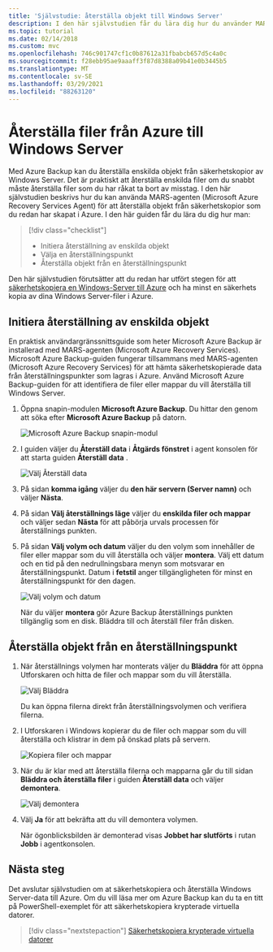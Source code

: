 ```yaml
---
title: 'Självstudie: återställa objekt till Windows Server'
description: I den här självstudien får du lära dig hur du använder MARS-agenten (Microsoft Azure Recovery Services agent) för att återställa objekt från Azure till en Windows-Server.
ms.topic: tutorial
ms.date: 02/14/2018
ms.custom: mvc
ms.openlocfilehash: 746c901747cf1c0b87612a31fbabcb657d5c4a0c
ms.sourcegitcommit: f28ebb95ae9aaaff3f87d8388a09b41e0b3445b5
ms.translationtype: MT
ms.contentlocale: sv-SE
ms.lasthandoff: 03/29/2021
ms.locfileid: "88263120"
---
```

# <a name="recover-files-from-azure-to-a-windows-server"></a>Återställa filer från Azure till Windows Server

Med Azure Backup kan du återställa enskilda objekt från säkerhetskopior av Windows Server. Det är praktiskt att återställa enskilda filer om du snabbt måste återställa filer som du har råkat ta bort av misstag. I den här självstudien beskrivs hur du kan använda MARS-agenten (Microsoft Azure Recovery Services Agent) för att återställa objekt från säkerhetskopior som du redan har skapat i Azure. I den här guiden får du lära du dig hur man:

> [!div class="checklist"]
>
> * Initiera återställning av enskilda objekt
> * Välja en återställningspunkt
> * Återställa objekt från en återställningspunkt

Den här självstudien förutsätter att du redan har utfört stegen för att [säkerhetskopiera en Windows-Server till Azure](backup-windows-with-mars-agent.md) och ha minst en säkerhets kopia av dina Windows Server-filer i Azure.

## <a name="initiate-recovery-of-individual-items"></a>Initiera återställning av enskilda objekt

En praktisk användargränssnittsguide som heter Microsoft Azure Backup är installerad med MARS-agenten (Microsoft Azure Recovery Services). Microsoft Azure Backup-guiden fungerar tillsammans med MARS-agenten (Microsoft Azure Recovery Services) för att hämta säkerhetskopierade data från återställningspunkter som lagras i Azure. Använd Microsoft Azure Backup-guiden för att identifiera de filer eller mappar du vill återställa till Windows Server.

1. Öppna snapin-modulen **Microsoft Azure Backup**. Du hittar den genom att söka efter **Microsoft Azure Backup** på datorn.

    ![Microsoft Azure Backup snapin-modul](./media/tutorial-backup-restore-files-windows-server/mars.png)

2. I guiden väljer du **Återställ data** i **Åtgärds fönstret** i agent konsolen för att starta guiden **Återställ data** .

    ![Välj Återställ data](./media/tutorial-backup-restore-files-windows-server/mars-recover-data.png)

3. På sidan **komma igång** väljer du **den här servern (Server namn)** och väljer **Nästa**.

4. På sidan **Välj återställnings läge** väljer du **enskilda filer och mappar** och väljer sedan **Nästa** för att påbörja urvals processen för återställnings punkten.

5. På sidan **Välj volym och datum** väljer du den volym som innehåller de filer eller mappar som du vill återställa och väljer **montera**. Välj ett datum och en tid på den nedrullningsbara menyn som motsvarar en återställningspunkt. Datum i **fetstil** anger tillgängligheten för minst en återställningspunkt för den dagen.

    ![Välj volym och datum](./media/tutorial-backup-restore-files-windows-server/mars-select-date.png)

    När du väljer **montera** gör Azure Backup återställnings punkten tillgänglig som en disk. Bläddra till och återställ filer från disken.

## <a name="restore-items-from-a-recovery-point"></a>Återställa objekt från en återställningspunkt

1. När återställnings volymen har monterats väljer du **Bläddra** för att öppna Utforskaren och hitta de filer och mappar som du vill återställa.

    ![Välj Bläddra](./media/tutorial-backup-restore-files-windows-server/mars-browse-recover.png)

    Du kan öppna filerna direkt från återställningsvolymen och verifiera filerna.

2. I Utforskaren i Windows kopierar du de filer och mappar som du vill återställa och klistrar in dem på önskad plats på servern.

    ![Kopiera filer och mappar](./media/tutorial-backup-restore-files-windows-server/mars-final.png)

3. När du är klar med att återställa filerna och mapparna går du till sidan **Bläddra och återställa filer** i guiden **Återställ data** och väljer **demontera**.

    ![Välj demontera](./media/tutorial-backup-restore-files-windows-server/unmount-and-confirm.png)

4. Välj **Ja** för att bekräfta att du vill demontera volymen.

    När ögonblicksbilden är demonterad visas **Jobbet har slutförts** i rutan **Jobb** i agentkonsolen.

## <a name="next-steps"></a>Nästa steg

Det avslutar självstudien om at säkerhetskopiera och återställa Windows Server-data till Azure. Om du vill läsa mer om Azure Backup kan du ta en titt på PowerShell-exemplet för att säkerhetskopiera krypterade virtuella datorer.

> [!div class="nextstepaction"]
> [Säkerhetskopiera krypterade virtuella datorer](./scripts/backup-powershell-sample-backup-encrypted-vm.md)
